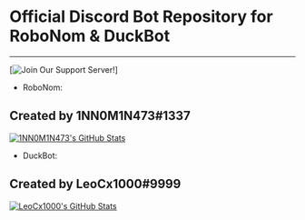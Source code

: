 # Official Discord Bot Repository for RoboNom & DuckBot

-----------------------------------------

[![Join Our Support Server!](https://discord.gg/CD2UfNhSev)]

- RoboNom:
## Created by 1NN0M1N473#1337
[![1NN0M1N473's GitHub Stats](https://github-readme-stats.vercel.app/api?username=1NN0M1N473?count_private=true)](https://github.com/1NN0M1N473)

- DuckBot:
## Created by LeoCx1000#9999
[![LeoCx1000's GitHub Stats](https://github-readme-stats.vercel.app/api?username=LeoCx1000?count_private=true)](https://github.com/LeoCx1000)
